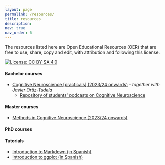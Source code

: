 ```yaml
---
layout: page
permalink: /resources/
title: resources
description: 
nav: true
nav_order: 6
---
```


The resources listed here are Open Educational Resources (OER) that are free to use, share, copy and edit, with attribution and following this license.

[![License: CC BY-SA 4.0](https://img.shields.io/badge/License-CC%20BY--SA%204.0-lightgrey.svg)](https://creativecommons.org/licenses/by-sa/4.0/)

#### Bachelor courses

- [Cognitive Neuroscience [practicals] (2023/24 onwards)](https://ortiztudela.github.io/ortiztudela/teaching/ncc-2425_book/index.html) - _together with [Javier Ortiz-Tudela](https://ortiztudela.github.io/ortiztudela/)_
    - [Repository of students' podcasts on Cognitive Neuroscience](https://github.com/wobc/cogneuro/tree/main/podcasts)

#### Master courses
- [Methods in Cognitive Neuroscience (2023/24 onwards)](https://gonzalezgarcia.github.io/methods_book/)

#### PhD courses

#### Tutorials
- [Introduction to Markdown (in Spanish)](/assets/html/rmarkdown.html)
- [Introduction to ggplot (in Spanish)](/assets/html/ggplot.html)


